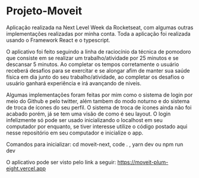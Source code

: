 # Projeto-Moveit
Aplicação realizada na Next Level Week da Rocketseat, com algumas outras implementações realizadas por minha conta.
Toda a aplicação foi realizada usando o Framework React e o typescript.

O aplicativo foi feito seguindo a linha de raciocínio da técnica de pomodoro que consiste 
em se realizar um trabalho/atividade por 25 minutos e se descansar 5 minutos. 
Ao completar os tempos corretamente o usuário receberá desafios para se exercitar 
e se alongar afim de manter sua saúde física em dia junto do seu trabalho/atividade, ao completar 
os desafios o usuário ganhará experiência e irá avançando de niveis.

Algumas implementações foram feitas por mim como o sistema de login por meio do Github e pelo twitter, 
além tambem do modo noturno e do sistema de troca de ícones do seu perfil. 
O sistema de troca de ícones ainda não foi acabado porém, já se tem uma visão de como é seu layout.
O login infelizmente só pode ser usado inicializando o localhost em seu computador por enquanto, 
se tiver interesse utilize o código postado aqui nesse repositório em seu computador e inicialize o app. 

Comandos para inicializar: cd moveit-next, code . , yarn dev ou npm run dev
                            
             

O aplicativo pode ser visto pelo link a seguir: https://moveit-plum-eight.vercel.app   

